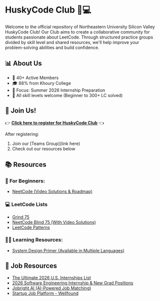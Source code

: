 # HuskyCode Club 🐺💻

Welcome to the official repository of Northeastern University Silicon Valley HuskyCode Club!
Our Club aims to create a collaborative community for students passionate about LeetCode. Through structured practice groups divided by skill level and shared resources, we'll help improve your problem-solving abilities and build confidence.

## 📊 About Us
- 👥 40+ Active Members
- 🎓 88% from Khoury College
- 🚀 Focus: Summer 2026 Internship Preparation
- 💪 All skill levels welcome (Beginner to 300+ LC solved)

## 🚀 Join Us!
👉 **[Click here to register for HuskyCode Club](https://forms.office.com/Pages/DesignPageV2.aspx?origin=NeoPortalPage&subpage=design&id=gcLuqKOqrk2sm5o5i5IV55bA_ASfByFOshMfFxdiK9BUOFNIRUs0UldZMVYwTFFWTTU2Ulg1WjMyQi4u&analysis=true&tab=0)** 👈

After registering:
1. Join our [Teams Group](link here)
2. Check out our resources below

## 📚 Resources

### 📖 For Beginners:
- [NeetCode (Video Solutions & Roadmap)](https://neetcode.io/)

### 💻 LeetCode Lists
- [Grind 75](https://www.techinterviewhandbook.org/grind75)
- [NeetCode Blind 75 (With Video Solutions)](https://neetcode.io/practice?tab=blind75)
- [LeetCode Patterns](https://seanprashad.com/leetcode-patterns/)

### 👩‍💻 Learning Resources:
- [System Design Primer (Available in Multiple Languages)](https://github.com/donnemartin/system-design-primer)


## 📝 Job Resources
- [The Ultimate 2026 U.S. Internships List](https://www.intern-list.com/)
- [2026 Software Engineering Internship & New Grad Positions](https://github.com/speedyapply/2026-SWE-College-Jobs)
- [Jobright AI (AI-Powered Job Matching)](https://jobright.ai/jobs/recommend)
- [Startup Job Platform - Wellfound](https://wellfound.com/jobs)
